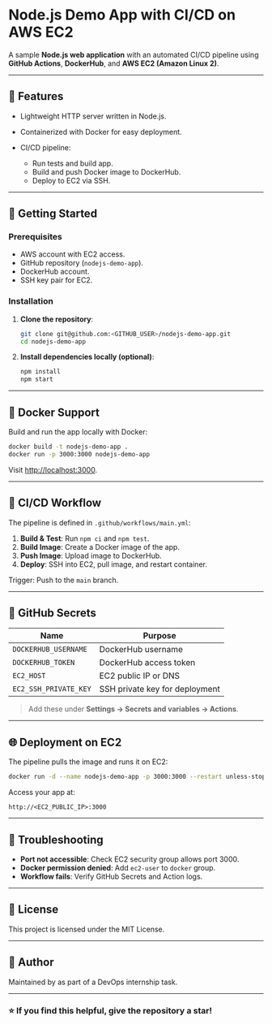 
# Node.js Demo App with CI/CD on AWS EC2

A sample **Node.js web application** with an automated CI/CD pipeline using **GitHub Actions**, **DockerHub**, and **AWS EC2 (Amazon Linux 2)**.

---

## 📌 Features

* Lightweight HTTP server written in Node.js.
* Containerized with Docker for easy deployment.
* CI/CD pipeline:

  * Run tests and build app.
  * Build and push Docker image to DockerHub.
  * Deploy to EC2 via SSH.

---

## 🚀 Getting Started

### Prerequisites

* AWS account with EC2 access.
* GitHub repository (`nodejs-demo-app`).
* DockerHub account.
* SSH key pair for EC2.

### Installation

1. **Clone the repository**:

   ```bash
   git clone git@github.com:<GITHUB_USER>/nodejs-demo-app.git
   cd nodejs-demo-app
   ```

2. **Install dependencies locally (optional)**:

   ```bash
   npm install
   npm start
   ```

---

## 🐳 Docker Support

Build and run the app locally with Docker:

```bash
docker build -t nodejs-demo-app .
docker run -p 3000:3000 nodejs-demo-app
```

Visit [http://localhost:3000](http://localhost:3000).

---

## 🔄 CI/CD Workflow

The pipeline is defined in `.github/workflows/main.yml`:

1. **Build & Test**: Run `npm ci` and `npm test`.
2. **Build Image**: Create a Docker image of the app.
3. **Push Image**: Upload image to DockerHub.
4. **Deploy**: SSH into EC2, pull image, and restart container.

Trigger: Push to the `main` branch.

---

## 🔑 GitHub Secrets

| Name                  | Purpose                        |
| --------------------- | ------------------------------ |
| `DOCKERHUB_USERNAME`  | DockerHub username             |
| `DOCKERHUB_TOKEN`     | DockerHub access token         |
| `EC2_HOST`            | EC2 public IP or DNS           |
| `EC2_SSH_PRIVATE_KEY` | SSH private key for deployment |

> Add these under **Settings → Secrets and variables → Actions**.

---

## 🌐 Deployment on EC2

The pipeline pulls the image and runs it on EC2:

```bash
docker run -d --name nodejs-demo-app -p 3000:3000 --restart unless-stopped <DOCKERHUB_USERNAME>/nodejs-demo-app:latest
```

Access your app at:

```
http://<EC2_PUBLIC_IP>:3000
```

---

## 🧰 Troubleshooting

* **Port not accessible**: Check EC2 security group allows port 3000.
* **Docker permission denied**: Add `ec2-user` to `docker` group.
* **Workflow fails**: Verify GitHub Secrets and Action logs.

---

## 📄 License

This project is licensed under the MIT License.

---

## 👤 Author

Maintained by **<Your Name>** as part of a DevOps internship task.

---

### ⭐️ If you find this helpful, give the repository a star!
